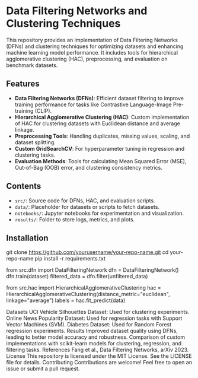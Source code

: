 # Data Filtering Networks and Clustering Techniques  

This repository provides an implementation of Data Filtering Networks (DFNs) and clustering techniques for optimizing datasets and enhancing machine learning model performance. It includes tools for hierarchical agglomerative clustering (HAC), preprocessing, and evaluation on benchmark datasets.  

## Features  
- **Data Filtering Networks (DFNs)**: Efficient dataset filtering to improve training performance for tasks like Contrastive Language-Image Pre-training (CLIP).  
- **Hierarchical Agglomerative Clustering (HAC)**: Custom implementation of HAC for clustering datasets with Euclidean distance and average linkage.  
- **Preprocessing Tools**: Handling duplicates, missing values, scaling, and dataset splitting.  
- **Custom GridSearchCV**: For hyperparameter tuning in regression and clustering tasks.  
- **Evaluation Methods**: Tools for calculating Mean Squared Error (MSE), Out-of-Bag (OOB) error, and clustering consistency metrics.  

## Contents  
- `src/`: Source code for DFNs, HAC, and evaluation scripts.  
- `data/`: Placeholder for datasets or scripts to fetch datasets.  
- `notebooks/`: Jupyter notebooks for experimentation and visualization.  
- `results/`: Folder to store logs, metrics, and plots.  

## Installation  
git clone https://github.com/yourusername/your-repo-name.git
cd your-repo-name
pip install -r requirements.txt

from src.dfn import DataFilteringNetwork
dfn = DataFilteringNetwork()
dfn.train(dataset)
filtered_data = dfn.filter(unfiltered_data)

from src.hac import HierarchicalAgglomerativeClustering
hac = HierarchicalAgglomerativeClustering(distance_metric="euclidean", linkage="average")
labels = hac.fit_predict(data)

Datasets
UCI Vehicle Silhouettes Dataset: Used for clustering experiments.
Online News Popularity Dataset: Used for regression tasks with Support Vector Machines (SVM).
Diabetes Dataset: Used for Random Forest regression experiments.
Results
Improved dataset quality using DFNs, leading to better model accuracy and robustness.
Comparison of custom implementations with scikit-learn models for clustering, regression, and filtering tasks.
References
Fang et al., Data Filtering Networks, arXiv 2023.
License
This repository is licensed under the MIT License. See the LICENSE file for details.
Contributing
Contributions are welcome! Feel free to open an issue or submit a pull request.
